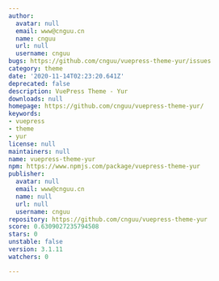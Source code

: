 ```yaml
---
author:
  avatar: null
  email: www@cnguu.cn
  name: cnguu
  url: null
  username: cnguu
bugs: https://github.com/cnguu/vuepress-theme-yur/issues
category: theme
date: '2020-11-14T02:23:20.641Z'
deprecated: false
description: VuePress Theme - Yur
downloads: null
homepage: https://github.com/cnguu/vuepress-theme-yur/
keywords:
- vuepress
- theme
- yur
license: null
maintainers: null
name: vuepress-theme-yur
npm: https://www.npmjs.com/package/vuepress-theme-yur
publisher:
  avatar: null
  email: www@cnguu.cn
  name: null
  url: null
  username: cnguu
repository: https://github.com/cnguu/vuepress-theme-yur
score: 0.6309027235794508
stars: 0
unstable: false
version: 3.1.11
watchers: 0

---
```



